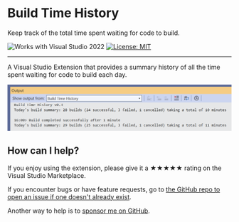 ﻿# Build Time History

Keep track of the total time spent waiting for code to build.

![Works with Visual Studio 2022](https://img.shields.io/static/v1.svg?label=VS&message=2022&color=A853C7)
[![License: MIT](https://img.shields.io/badge/License-MIT-green.svg)](LICENSE)

---

A Visual Studio Extension that provides a summary history of all the time spent waiting for code to build each day.

![Example output on the Output Window](./art/example-output.png)

## How can I help?

If you enjoy using the extension, please give it a ★★★★★ rating on the Visual Studio Marketplace.

If you encounter bugs or have feature requests, go to [the GitHub repo to open an issue if one doesn't already exist](https://github.com/mrlacey/BuildTimeHistory/issues).

Another way to help is to [sponsor me on GitHub](https://github.com/sponsors/mrlacey).
